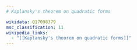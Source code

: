 ```yaml
---
# Kaplansky's theorem on quadratic forms

wikidata: Q17098379
msc_classification: 11
wikipedia_links:
  - "[[Kaplansky's theorem on quadratic forms]]"
---
```

